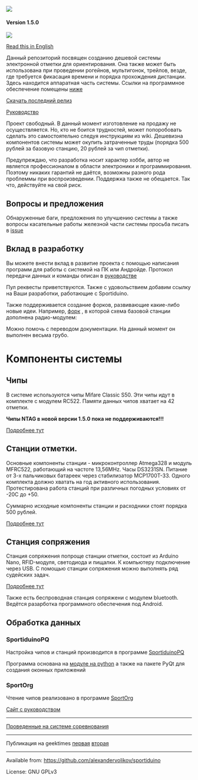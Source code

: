 ![](https://raw.githubusercontent.com/alexandervolikov/sportiduino/master/Images/logo.png)

#### Version 1.5.0

![](https://raw.githubusercontent.com/alexandervolikov/sportIDuino/master/Images/Sportiduino.JPG)

[Read this in English](https://github.com/alexandervolikov/sportiduino/blob/master/README.md)

Данный репозиторий посвящен созданию дешевой системы электронной отметки для ориентирования. Она также может быть использована при проведении рогейнов, мультигонок, трейлов, везде, где требуется фикасация времени и порядка прохождения дистанции. Здесь находится аппаратная часть системы. Ссылки на программное обеспечение помещены [ниже](https://github.com/alexandervolikov/sportiduino/blob/master/README.ru.md#%D0%9E%D0%B1%D1%80%D0%B0%D0%B1%D0%BE%D1%82%D0%BA%D0%B0-%D0%B4%D0%B0%D0%BD%D0%BD%D1%8B%D1%85)

[Скачать последний релиз](https://github.com/alexandervolikov/sportiduino/releases)

[Руководство](https://github.com/alexandervolikov/sportiduino/blob/master/Doc/ru.md)

Проект свободный. В данный момент изготовление на продажу не осуществляется. Но, кто не боится трудностей, может попоробовать сделать это самостоятельно следуя инструкциям из wiki. Дешевизна компонентов системы может окупить затраченные труды (порядка 500 рублей за базовую станцию, 20 рублей за чип отметки).

Предупреждаю, что разработка носит характер хобби, автор не является профессионалом в области электроники и программирования. Поэтому никаких гарантий не даётся, возможны разного рода проблеммы при воспроизведении. Поддержка также не обещается. Так что, действуйте на свой риск. 

## Вопросы и предложения

Обнаруженные баги, предложения по улучшению системы а также вопросы касательные работы железной части системы просьба писать в [issue](https://github.com/alexandervolikov/sportiduino/issues)

## Вклад в разработку

Вы можете внести вклад в развитие проекта с помощью написания программ для работы с системой на ПК или Андройде. Протокол передачи данных и команды описан в [руководстве](https://github.com/alexandervolikov/sportiduino/blob/master/Doc/ru/MasterStation.md)

Пул реквесты приветствуются. Также с удовольствием добавим ссылку на Ваши разработки, работающие с Sportiduino.

Также поддерживается создание форков, развивающие какие-либо новые идеи.
Например, [форк](https://github.com/halny123/sportiduino) , в которой схема базовой станции дополнена радио-модулем:

Можно помочь с переводом документации. На данный момент он выполнен весьма грубо.

# Компоненты системы

## Чипы

В системе используются чипы Mifare Classic S50. Эти чипы идут в комплекте с модулем RC522. Памяти данных чипов хватает на 42 отметки.

<b>Чипы NTAG в новой версии 1.5.0 пока не поддерживаются!!!</b>

[Подробнее тут](https://github.com/alexandervolikov/sportiduino/blob/master/Doc/ru/Card.md)

## Станции отметки.

Основные компоненты станции - микроконтроллер Atmega328 и модуль MFRC522, работающий на частоте 13,56MHz. Часы DS3231SN. Питание от 3-х пальчиковых батареек через стабилизатор MCP1700T-33. Одного комплекта должно хватать на год активного использования. Протестирована работа станций при различных погодных условиях от -20С до +50.

Суммарно исходные компоненты станции и расходники стоят порядка 500 рублей.

[Подробнее тут](https://github.com/alexandervolikov/sportiduino/blob/master/Doc/ru/BaseStation.md)

## Станция сопряжения

Станция сопряжения попроще станции отметки, состоит из Arduino Nano, RFID-модуля, светодиода и пищалки.
К компьютеру подключение через USB. С помощью станции сопряжения можно выполнять ряд судейских задач.

[Подробнее тут](https://github.com/alexandervolikov/sportiduino/blob/master/Doc/ru/MasterStation.md)

Также есть беспроводная станция сопряжени с модулем bluetooth. Ведётся разарботка программного обеспечения под Android.

## Обработка данных

### SportiduinoPQ

Настройка чипов и станций производится в программе [SportiduinoPQ](https://github.com/alexandervolikov/SportiduinoPQ)

Программа основана на [модуле на python](https://github.com/alexandervolikov/sportiduinoPython) а также на пакете PyQt для создания оконных приложений

### SportOrg

Чтение чипов реализовано в программе [SportOrg ](https://github.com/sportorg/pysport)

[Сайт с руководством](http://sportorg.o-ural.ru/)


***********
[Проведенные на системе соревнования](https://github.com/alexandervolikov/sportiduino/wiki/%D0%9F%D1%80%D0%BE%D0%B2%D0%B5%D0%B4%D0%B5%D0%BD%D0%BD%D1%8B%D0%B5-%D1%81%D0%BE%D1%80%D0%B5%D0%B2%D0%BD%D0%BE%D0%B2%D0%B0%D0%BD%D0%B8%D1%8F)

***********
Публикация на geektimes [первая](https://geektimes.ru/post/290057/) [вторая](https://geektimes.ru/post/294277/)

***********
Available from:  https://github.com/alexandervolikov/sportiduino
 
License:         GNU GPLv3
